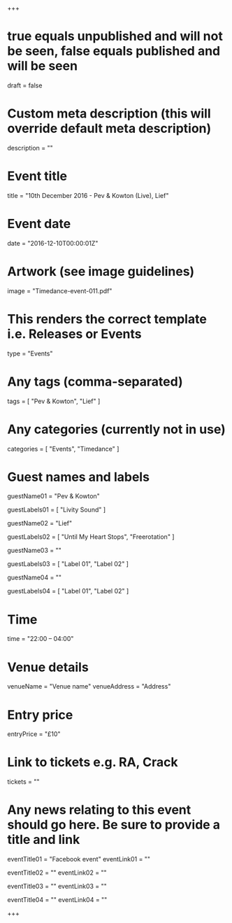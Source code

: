 +++

# true equals unpublished and will not be seen, false equals published and will be seen
draft = false

# Custom meta description (this will override default meta description)
description = ""

# Event title
title = "10th December 2016 - Pev & Kowton (Live), Lief"

# Event date
date = "2016-12-10T00:00:01Z"

# Artwork (see image guidelines)
image = "Timedance-event-011.pdf"

# This renders the correct template i.e. Releases or Events
type = "Events"

# Any tags (comma-separated)
tags = [ 
	"Pev & Kowton",
	"Lief"
]

# Any categories (currently not in use)
categories = [
  "Events",
  "Timedance"
]

# Guest names and labels
guestName01 = "Pev & Kowton"

guestLabels01 = [
	"Livity Sound"
]

guestName02 = "Lief"

guestLabels02 = [
	"Until My Heart Stops",
	"Freerotation"
]

guestName03 = ""

guestLabels03 = [
	"Label 01",
	"Label 02"
]

guestName04 = ""

guestLabels04 = [
	"Label 01",
	"Label 02"
]

# Time
time = "22:00 – 04:00"

# Venue details
venueName = "Venue name"
venueAddress = "Address"

# Entry price
entryPrice = "£10"

# Link to tickets e.g. RA, Crack 
tickets = ""

# Any news relating to this event should go here. Be sure to provide a title and link
eventTitle01 = "Facebook event"
eventLink01 = ""

eventTitle02 = ""
eventLink02 = ""

eventTitle03 = ""
eventLink03 = ""

eventTitle04 = ""
eventLink04 = ""


+++
